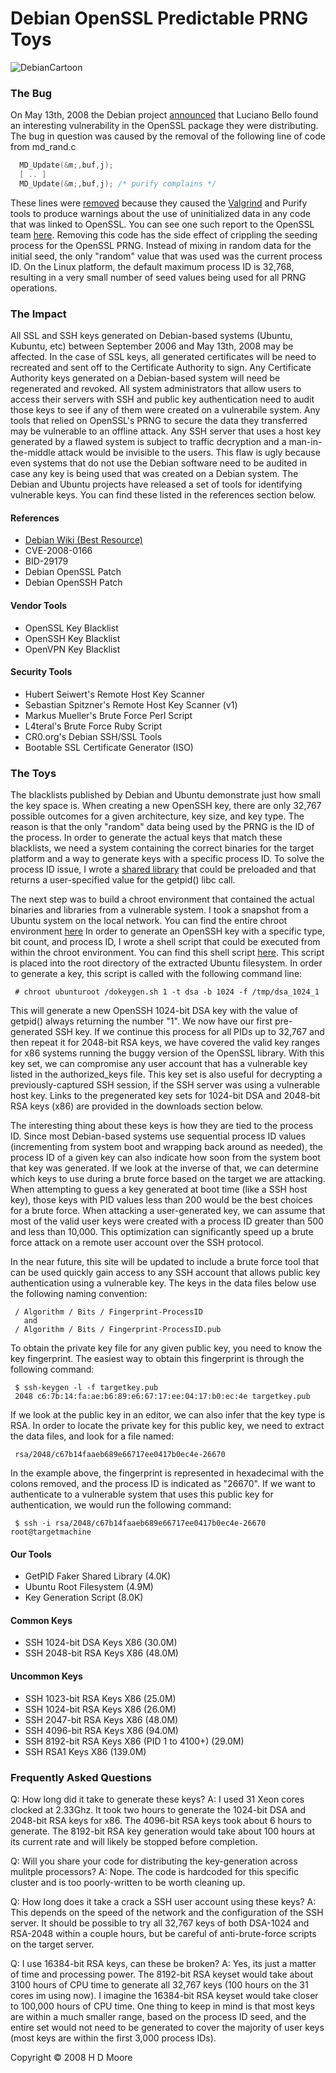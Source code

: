# Debian OpenSSL Predictable PRNG Toys 


![DebianCartoon](SalvagedArchives/DebianCartoon.png)

### The Bug
On May 13th, 2008 the Debian project [announced](http://www.debian.org/security/2008/dsa-1571) that Luciano Bello found an interesting vulnerability in the OpenSSL package they were distributing. The bug in question was caused by the removal of the following line of code from md_rand.c
```c
  MD_Update(&m;,buf,j);
  [ .. ]
  MD_Update(&m;,buf,j); /* purify complains */
```
These lines were [removed](http://svn.debian.org/viewsvn/pkg-openssl/openssl/trunk/rand/md_rand.c?rev=141&view=diff&r1=141&r2=140&p1=openssl/trunk/rand/md_rand.c&p2=/openssl/trunk/rand/md_rand.c) because they caused the [Valgrind](http://valgrind.org/) and Purify tools to produce warnings about the use of uninitialized data in any code that was linked to OpenSSL. You can see one such report to the OpenSSL team [here](SalvagedArchives/Avoid-uninitialized-data-in-random-buffer.jpg). Removing this code has the side effect of crippling the seeding process for the OpenSSL PRNG. Instead of mixing in random data for the initial seed, the only "random" value that was used was the current process ID. On the Linux platform, the default maximum process ID is 32,768, resulting in a very small number of seed values being used for all PRNG operations.
### The Impact
All SSL and SSH keys generated on Debian-based systems (Ubuntu, Kubuntu, etc) between September 2006 and May 13th, 2008 may be affected. In the case of SSL keys, all generated certificates will be need to recreated and sent off to the Certificate Authority to sign. Any Certificate Authority keys generated on a Debian-based system will need be regenerated and revoked. All system administrators that allow users to access their servers with SSH and public key authentication need to audit those keys to see if any of them were created on a vulnerabile system. Any tools that relied on OpenSSL's PRNG to secure the data they transferred may be vulnerable to an offline attack. Any SSH server that uses a host key generated by a flawed system is subject to traffic decryption and a man-in-the-middle attack would be invisible to the users. This flaw is ugly because even systems that do not use the Debian software need to be audited in case any key is being used that was created on a Debian system. The Debian and Ubuntu projects have released a set of tools for identifying vulnerable keys. You can find these listed in the references section below.
#### References
- [Debian Wiki (Best Resource)](http://web.archive.org/web/20110718002842/http://wiki.debian.org/SSLkeys)
- CVE-2008-0166
- BID-29179
- Debian OpenSSL Patch
- Debian OpenSSH Patch
#### Vendor Tools
- OpenSSL Key Blacklist
- OpenSSH Key Blacklist
- OpenVPN Key Blacklist
#### Security Tools
- Hubert Seiwert's Remote Host Key Scanner
- Sebastian Spitzner's Remote Host Key Scanner (v1)
- Markus Mueller's Brute Force Perl Script
- L4teral's Brute Force Ruby Script
- CR0.org's Debian SSH/SSL Tools
- Bootable SSL Certificate Generator (ISO)

### The Toys
The blacklists published by Debian and Ubuntu demonstrate just how small the key space is. When creating a new OpenSSH key, there are only 32,767 possible outcomes for a given architecture, key size, and key type. The reason is that the only "random" data being used by the PRNG is the ID of the process. In order to generate the actual keys that match these blacklists, we need a system containing the correct binaries for the target platform and a way to generate keys with a specific process ID. To solve the process ID issue, I wrote a [shared library](http://metasploit.com/users/hdm/tools/getpid-preload.tar.gz) that could be preloaded and that returns a user-specified value for the getpid() libc call.

The next step was to build a chroot environment that contained the actual binaries and libraries from a vulnerable system. I took a snapshot from a Ubuntu system on the local network. You can find the entire chroot environment [here](http://metasploit.com/users/hdm/tools/debian-openssl/ubunturoot.tar.bz2) In order to generate an OpenSSH key with a specific type, bit count, and process ID, I wrote a shell script that could be executed from within the chroot environment. You can find this shell script [here](http://metasploit.com/users/hdm/tools/debian-openssl/dokeygen.sh). This script is placed into the root directory of the extracted Ubuntu filesystem. In order to generate a key, this script is called with the following command line:
```shell
 # chroot ubunturoot /dokeygen.sh 1 -t dsa -b 1024 -f /tmp/dsa_1024_1
```
This will generate a new OpenSSH 1024-bit DSA key with the value of getpid() always returning the number "1". We now have our first pre-generated SSH key. If we continue this process for all PIDs up to 32,767 and then repeat it for 2048-bit RSA keys, we have covered the valid key ranges for x86 systems running the buggy version of the OpenSSL library. With this key set, we can compromise any user account that has a vulnerable key listed in the authorized_keys file. This key set is also useful for decrypting a previously-captured SSH session, if the SSH server was using a vulnerable host key. Links to the pregenerated key sets for 1024-bit DSA and 2048-bit RSA keys (x86) are provided in the downloads section below.

The interesting thing about these keys is how they are tied to the process ID. Since most Debian-based systems use sequential process ID values (incrementing from system boot and wrapping back around as needed), the process ID of a given key can also indicate how soon from the system boot that key was generated. If we look at the inverse of that, we can determine which keys to use during a brute force based on the target we are attacking. When attempting to guess a key generated at boot time (like a SSH host key), those keys with PID values less than 200 would be the best choices for a brute force. When attacking a user-generated key, we can assume that most of the valid user keys were created with a process ID greater than 500 and less than 10,000. This optimization can significantly speed up a brute force attack on a remote user account over the SSH protocol.

In the near future, this site will be updated to include a brute force tool that can be used quickly gain access to any SSH account that allows public key authentication using a vulnerable key. The keys in the data files below use the following naming convention:
```shell
 / Algorithm / Bits / Fingerprint-ProcessID
   and
 / Algorithm / Bits / Fingerprint-ProcessID.pub  
```
To obtain the private key file for any given public key, you need to know the key fingerprint. The easiest way to obtain this fingerprint is through the following command:
```shell
 $ ssh-keygen -l -f targetkey.pub
 2048 c6:7b:14:fa:ae:b6:89:e6:67:17:ee:04:17:b0:ec:4e targetkey.pub
```
If we look at the public key in an editor, we can also infer that the key type is RSA. In order to locate the private key for this public key, we need to extract the data files, and look for a file named:
```shell
 rsa/2048/c67b14faaeb689e66717ee0417b0ec4e-26670
```
In the example above, the fingerprint is represented in hexadecimal with the colons removed, and the process ID is indicated as "26670". If we want to authenticate to a vulnerable system that uses this public key for authentication, we would run the following command:
```shell
 $ ssh -i rsa/2048/c67b14faaeb689e66717ee0417b0ec4e-26670 root@targetmachine
```
#### Our Tools
- GetPID Faker Shared Library (4.0K)
- Ubuntu Root Filesystem (4.9M)
- Key Generation Script (8.0K)
#### Common Keys
- SSH 1024-bit DSA Keys X86 (30.0M)
- SSH 2048-bit RSA Keys X86 (48.0M)
#### Uncommon Keys
- SSH 1023-bit RSA Keys X86 (25.0M)
- SSH 1024-bit RSA Keys X86 (26.0M)
- SSH 2047-bit RSA Keys X86 (48.0M)
- SSH 4096-bit RSA Keys X86 (94.0M)
- SSH 8192-bit RSA Keys X86 (PID 1 to 4100+) (29.0M)
- SSH RSA1 Keys X86 (139.0M)

### Frequently Asked Questions
Q: How long did it take to generate these keys?
A: I used 31 Xeon cores clocked at 2.33Ghz. It took two hours to generate the 1024-bit DSA and 2048-bit RSA keys for x86. The 4096-bit RSA keys took about 6 hours to generate. The 8192-bit RSA key generation would take about 100 hours at its current rate and will likely be stopped before completion.

Q: Will you share your code for distributing the key-generation across mulitple processors?
A: Nope. The code is hardcoded for this specific cluster and is too poorly-written to be worth cleaning up.

Q: How long does it take a crack a SSH user account using these keys?
A: This depends on the speed of the network and the configuration of the SSH server. It should be possible to try all 32,767 keys of both DSA-1024 and RSA-2048 within a couple hours, but be careful of anti-brute-force scripts on the target server.

Q: I use 16384-bit RSA keys, can these be broken?
A: Yes, its just a matter of time and processing power. The 8192-bit RSA keyset would take about 3100 hours of CPU time to generate all 32,767 keys (100 hours on the 31 cores im using now). I imagine the 16384-bit RSA keyset would take closer to 100,000 hours of CPU time. One thing to keep in mind is that most keys are within a much smaller range, based on the process ID seed, and the entire set would not need to be generated to cover the majority of user keys (most keys are within the first 3,000 process IDs).

Copyright © 2008 H D Moore 
